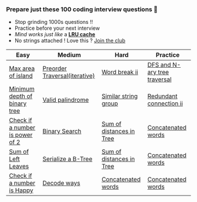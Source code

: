 ### Prepare just these 100 coding interview questions &#x1F4D6;

- Stop grinding 1000s questions !!
- Practice before your next interview
- *Mind works just like* a **[LRU cache](https://www.geeksforgeeks.org/lru-cache-implementation/)**
- No strings attached ! Love this ? [Join the club](/publish)

<table class="table">
  <thead>
    <tr>
      <th scope="col">Easy</th>
      <th scope="col">Medium</th>
      <th scope="col">Hard</th>
      <th scope="col">Practice</th>
    </tr>
  </thead>
  <tbody>
    <tr>
      <td><a href="https://youtu.be/HLOwaCIN3S4" target="_blank">Max area of island</a></td>
      <td><a href="https://youtu.be/HLOwaCIN3S4" target="_blank">Preorder Traversal(iterative)</a></td>
      <td><a href="https://youtu.be/HLOwaCIN3S4" target="_blank">Word break ii</a></td>
      <td><a href="https://youtu.be/HLOwaCIN3S4" target="_blank">DFS and N-ary tree traversal</a></td>
    </tr>
    <tr>
      <td><a href="https://youtu.be/HLOwaCIN3S4" target="_blank">Minimum depth of binary tree</a></td>
      <td><a href="https://youtu.be/HLOwaCIN3S4" target="_blank">Valid palindrome</a></td>
      <td><a href="https://youtu.be/HLOwaCIN3S4" target="_blank">Similar string group</a></td>
      <td><a href="https://youtu.be/HLOwaCIN3S4" target="_blank">Redundant connection ii</a></td>
    </tr>
    <tr>
      <td><a href="https://youtu.be/HLOwaCIN3S4" target="_blank">Check if a number is power of 2</a></td>
      <td><a href="https://youtu.be/HLOwaCIN3S4" target="_blank">Binary Search</a></td>
      <td><a href="https://youtu.be/HLOwaCIN3S4" target="_blank">Sum of distances in Tree</a></td>
      <td><a href="https://youtu.be/HLOwaCIN3S4" target="_blank">Concatenated words</a></td>
    </tr>
    <tr>
      <td><a href="https://youtu.be/HLOwaCIN3S4" target="_blank">Sum of Left Leaves</a></td>
      <td><a href="https://youtu.be/HLOwaCIN3S4" target="_blank">Serialize a B-Tree</a></td>
      <td><a href="https://youtu.be/HLOwaCIN3S4" target="_blank">Sum of distances in Tree</a></td>
      <td><a href="https://youtu.be/HLOwaCIN3S4" target="_blank">Concatenated words</a></td>
    </tr>
    <tr>
      <td><a href="https://youtu.be/HLOwaCIN3S4" target="_blank">Check if a number is Happy</a></td>
      <td><a href="https://youtu.be/HLOwaCIN3S4" target="_blank">Decode ways</a></td>
      <td><a href="https://youtu.be/HLOwaCIN3S4" target="_blank">Concatenated words</a></td>
      <td><a href="https://youtu.be/HLOwaCIN3S4" target="_blank">Concatenated words</a></td>
    </tr>
  </tbody>
</table>
